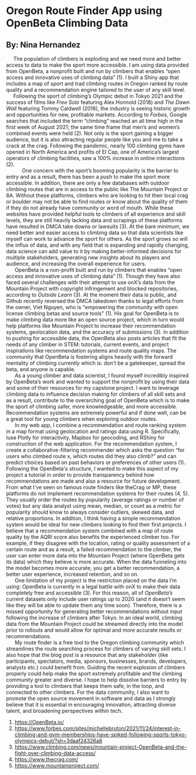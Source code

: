 # Oregon Route Finder App using OpenBeta Climbing Data 
## By: Nina Hernandez

     The population of climbers is exploding and we need more and better access to data to make the sport more accessible. I am using data provided from OpenBeta, a nonprofit built and run by climbers that enables “open access and innovative uses of climbing data” (1).  I built a Shiny app that includes a map of sport and trad climbing routes in Oregon ranked by route quality and a recommendation engine tailored to the user of any skill level.  
     Following the sport of climbing’s Olympic debut in Tokyo 2021 and the success of films like *Free Solo* featuring Alex Honnold (2018) and *The Dawn Wall* featuring Tommy Caldwell (2018), the industry is seeing historic growth and opportunities for new, profitable markets. According to *Forbes*, Google searches that included the term “climbing” reached an all time high in the first week of August 2021; the same time frame that men’s and women’s combined events were held (2). Not only is the sport gaining a bigger audience, but it is also attracting regular people like you and me to take a crack at the crag. Following the pandemic, nearly 100 climbing gyms have opened in North America and profits of El Cap, one of America’s largest operators of climbing facilities, saw a 100% increase in online interactions (2).  
     
     One concern with the sport’s booming popularity is the barrier to entry and as a result, there has been a push to make the sport more accessible. In addition, there are only a few databases with outdoor climbing routes that are in access to the public like The Mountain Project or 8A. Without these platforms, climbers who are looking to hit their local crag or boulder may not be able to find routes or know about the quality of them if they do not already have community or word of mouth. While these websites have provided helpful tools to climbers of all experience and skill levels, they are still heavily lacking data and scrapings of these platforms have resulted in DMCA take downs or lawsuits (3). At the bare minimum, we need better and easier access to climbing data so that data scientists like myself can work to advance the sport for others. As the sport grows so will the influx of data, and with any field that is expanding and rapidly changing, data science can add value to it by making better-informed decisions for multiple stakeholders, generating new insights about its players and audience, and increasing the overall experience for users.  
      OpenBeta is a non-profit built and run by climbers that enables “open access and innovative uses of climbing data” (1). Though they have also faced several challenges with their attempt to use onX’s data from the Mountain Project with copyright infringement and blocked repositories, according to *Outside Learn* (3). At the moment their data is public, and Github recently reversed the DMCA takedown thanks to legal efforts from the owner, Viet Nguyen, who is "empowering the community with open license climbing betas and source tools" (1). His goal for OpenBeta is to make climbing data more like an open source project, which in turn would help platforms like Mountain Project to increase their recommendation systems, geolocation data, and the accuracy of submissions (3). In addition to pushing for accessible data, the OpenBeta also posts articles that fit the needs of any climber in STEM: tutorials, current events, and project inspirations like recommendation systems and route quality maps. The community that OpenBeta is fostering aligns heavily with the forward mentality of climbing currently which is: don’t be a gatekeeper, spread the beta, and anyone is capable.  
      As a young climber and data scientist, I found myself incredibly inspired by OpenBeta’s work and wanted to support the nonprofit by using their data and some of their resources for my capstone project.  I want to leverage climbing data to influence decision making for climbers of all skill sets and as a result, contribute to the overarching goal of OpenBeta which is to make the sport of climbing safer, more knowledgeable, and more accessible. Recommendation systems are extremely powerful and if done well, can be a great tool for young climbers when exploring outdoor routes.  
      In my web app, I combine a recommendation and route ranking system in a map format using geolocation and ratings data using R. Specifically, Iuse Plotly for interactivity, Mapbox for geocoding, and RShiny for construction of the web application. For the recommendation system, I create a collaborative-filtering recommender which asks the question “for users who climbed route x, which routes did they also climb?” and can predict choices based on past behaviors or preferences of other users (1). Following the OpenBeta's structure, I wanted to make this aspect of my project a tutorial in order to provide transparency behind how recommendations are made and also a resource for future development. From what I've seen on famous route finders like theCrag or MP, these platforms do not implement recommendation systems for their routes (4, 5). They usually order the routes by popularity (average ratings or number of votes) but any data analyst using mean, median, or count as a metric for popularity should know to always consider outliers, skewed data, and relative proportions. In addition, I think having a simple recommendation system would be ideal for new climbers looking to find their first projects. I believe that a recommendation system combined with a map of route quality by the AQRI score also benefits the experienced climber too. For example, if they disagree with the location, rating or quality assessment of a certain route and as a result, a failed recommendation to the climber, the user can enter more data into the Mountain Project (where OpenBeta gets its data) which they believe is more accurate. When the data funneling into the model becomes more accurate, you get a better recommendation, a better user experience, increased retention, and so on.  
      One limitation of my project is the restriction placed on the data I’m using: OpenBeta is currently in a legal battle with onX to make their data completely free and accessible (3). For this reason, all of *OpenBeta’s* current datasets only include user ratings up to 2020 (and it doesn’t seem like they will be able to update them any time soon). Therefore, there is a missed opportunity for generating better recommendations without input following the increase of climbers after Tokyo. In an ideal world, climbing data from the Mountain Project could be streamed directly into the model prior to rollouts and would allow for optimal and more accurate results or recommendations.  
      My route finder is a free tool to the Oregon climbing community which streamlines the route searching process for climbers of varying skill sets. I also hope that the blog post is a resource that any stakeholder (like participants, spectators, media, sponsors, businesses, brands, developers, analysts etc.) could benefit from. Guiding the recent explosion of climbers properly could help make the sport extremely profitable and the climbing community greater and diverse. I hope to help dissolve barriers to entry by providing a tool to climbers that keeps them safe, in the loop, and connected to other climbers. For the data community, I also want to promote the open source movement in software and data as I strongly believe that it is essential in encouraging innovation, attracting diverse talent, and broadening perspectives within tech. 


1. https://OpenBeta.io/
2. https://www.forbes.com/sites/michellebruton/2021/11/24/interest-in-climbing-and-gym-memberships-have-spiked-following-sports-tokyo-olympics-debut/?sh=3daaf24326a8
3. https://www.climbing.com/news/mountain-project-OpenBeta-and-the-fight-over-climbing-data-access/
4. https://www.thecrag.com/
5. https://www.mountainproject.com/

